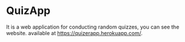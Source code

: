 # QuizApp

It is a web application for conducting random quizzes, you can see the website.
available at https://quizerapp.herokuapp.com/.
